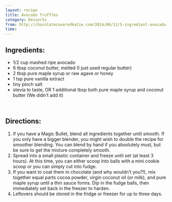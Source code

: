```yaml
---
layout: recipe
title: Avocado Truffles
category: Desserts
from: http://chocolatecoveredkatie.com/2014/06/11/5-ingredient-avocado-fudge-bites/
time:  
---
```


Ingredients:
------------

* 1/2 cup mashed ripe avocado 
* 6 tbsp coconut butter, melted (I just used regular butter)
* 2 tbsp pure maple syrup or raw agave or honey
* 1 tsp pure vanilla extract 
* tiny pinch salt
* stevia to taste, OR 1 additional tbsp both pure maple syrup and coconut butter (We didn't add it)

<br>

Directions:
-----------
     
1. If you have a Magic Bullet, blend all ingredients together until smooth. If you only have a bigger blender, you might wish to double the recipe for smoother blending. You can blend by hand if you absolutely must, but be sure to get the mixture completely smooth. 
2. Spread into a small plastic container and freeze until set (at least 3 hours). At this time, you can either scoop into balls with a mini cookie scoop or you can simply cut into fudge. 
3. If you want to coat them in chocolate (and why wouldn’t you?!), mix together equal parts cocoa powder, virgin coconut oil (or milk), and pure maple syrup until a thin sauce forms. Dip in the fudge balls, then immediately set back in the freezer to harden. 
4. Leftovers should be stored in the fridge or freezer for up to three days.
